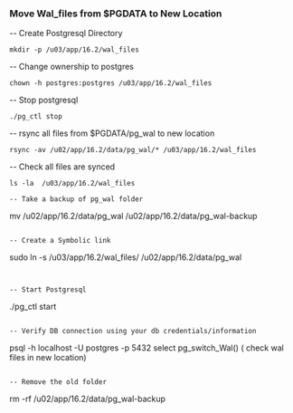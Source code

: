 ### Move Wal_files from $PGDATA to New Location

-- Create Postgresql Directory 
```
mkdir -p /u03/app/16.2/wal_files 
```
-- Change ownership to postgres
```
chown -h postgres:postgres /u03/app/16.2/wal_files
```
-- Stop postgresql
```
./pg_ctl stop

```
-- rsync all files from $PGDATA/pg_wal to new location
```
rsync -av /u02/app/16.2/data/pg_wal/* /u03/app/16.2/wal_files

```
-- Check all files are synced
```
ls -la  /u03/app/16.2/wal_files

-- Take a backup of pg_wal folder
```
mv /u02/app/16.2/data/pg_wal /u02/app/16.2/data/pg_wal-backup
```

-- Create a Symbolic link 
```
sudo ln -s /u03/app/16.2/wal_files/ /u02/app/16.2/data/pg_wal
```


-- Start Postgresql
```
./pg_ctl start
```

-- Verify DB connection using your db credentials/information
```
psql -h localhost -U postgres -p 5432
select pg_switch_Wal() ( check wal files in new location)
```

-- Remove the old folder
``` 
rm -rf /u02/app/16.2/data/pg_wal-backup
```
